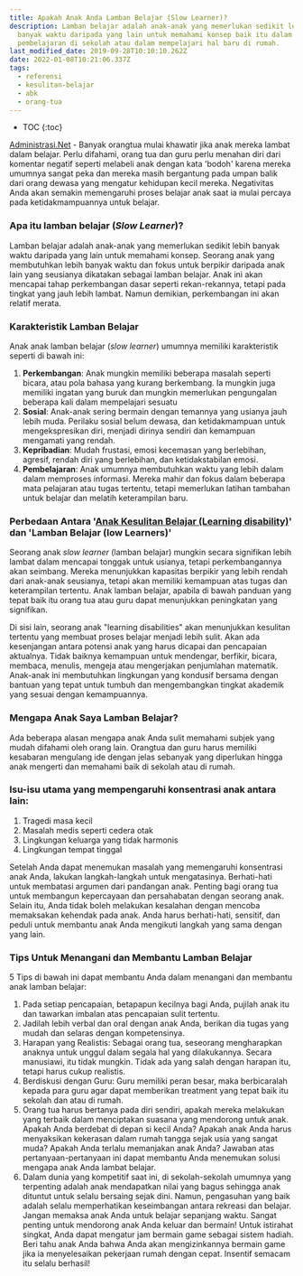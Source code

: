 ```yaml
---
title: Apakah Anak Anda Lamban Belajar (Slow Learner)?
description: Lamban belajar adalah anak-anak yang memerlukan sedikit lebih
  banyak waktu daripada yang lain untuk memahami konsep baik itu dalam mengikuti
  pembelajaran di sekolah atau dalam mempelajari hal baru di rumah.
last_modified_date: 2019-09-28T10:10:10.262Z
date: 2022-01-08T10:21:06.337Z
tags:
  - referensi
  - kesulitan-belajar
  - abk
  - orang-tua
---
```


* TOC
{:toc}


[Administrasi.Net](/ "Administrasi.Net") - Banyak orangtua mulai khawatir jika anak mereka lambat dalam belajar. Perlu difahami, orang tua dan guru perlu menahan diri dari komentar negatif seperti melabeli anak dengan kata 'bodoh' karena mereka umumnya sangat peka dan mereka masih bergantung pada umpan balik dari orang dewasa yang mengatur kehidupan kecil mereka. Negativitas Anda akan semakin memengaruhi proses belajar anak saat ia mulai percaya pada ketidakmampuannya untuk belajar.

### Apa itu lamban belajar (*Slow Learner*)?
Lamban belajar adalah anak-anak yang memerlukan sedikit lebih banyak waktu daripada yang lain untuk memahami konsep. Seorang anak yang membutuhkan lebih banyak waktu dan fokus untuk berpikir daripada anak lain yang seusianya dikatakan sebagai lamban belajar. Anak ini akan mencapai tahap perkembangan dasar seperti rekan-rekannya, tetapi pada tingkat yang jauh lebih lambat. Namun demikian, perkembangan ini akan relatif merata.

### Karakteristik Lamban Belajar
Anak anak lamban belajar (*slow learner*) umumnya memiliki karakteristik seperti di bawah ini:

1. **Perkembangan**: Anak mungkin memiliki beberapa masalah seperti bicara, atau pola bahasa yang kurang berkembang. Ia mungkin juga memiliki ingatan yang buruk dan mungkin memerlukan pengungalan beberapa kali dalam mempelajari sesuatu
2. **Sosial**: Anak-anak sering bermain dengan temannya yang usianya jauh lebih muda. Perilaku sosial belum dewasa, dan ketidakmampuan untuk mengekspresikan diri, menjadi dirinya sendiri dan kemampuan mengamati yang rendah.
3. **Kepribadian**: Mudah frustasi, emosi kecemasan yang berlebihan, agresif, rendah diri yang berlebihan, dan ketidakstabilan emosi.
4. **Pembelajaran**: Anak umumnya membutuhkan waktu yang lebih dalam dalam memproses informasi. Mereka mahir dan fokus dalam beberapa mata pelajaran atau tugas tertentu, tetapi memerlukan latihan tambahan untuk belajar dan melatih keterampilan baru.

### Perbedaan Antara '[Anak Kesulitan Belajar (Learning disability)](/teori/arti-kesulitan-belajar "Arti Kesulitan Belajar")' dan 'Lamban Belajar (low Learners)'

Seorang anak *slow learner* (lamban belajar) mungkin secara signifikan lebih lambat dalam mencapai tonggak untuk usianya, tetapi perkembangannya akan seimbang. Mereka menunjukkan kapasitas berpikir yang lebih rendah dari anak-anak seusianya, tetapi akan memiliki kemampuan atas tugas dan keterampilan tertentu. Anak lamban belajar, apabila di bawah panduan yang tepat baik itu orang tua atau guru dapat menunjukkan peningkatan yang signifikan. 

Di sisi lain, seorang anak "learning disabilities" akan menunjukkan kesulitan tertentu yang membuat proses belajar menjadi lebih sulit. Akan ada kesenjangan antara potensi anak yang harus dicapai dan pencapaian aktualnya. Tidak baiknya kemampuan untuk mendengar, berfikir, bicara, membaca, menulis, mengeja atau mengerjakan penjumlahan matematik. Anak-anak ini membutuhkan lingkungan yang kondusif bersama dengan bantuan yang tepat untuk tumbuh dan mengembangkan tingkat akademik yang sesuai dengan kemampuannya.

### Mengapa Anak Saya Lamban Belajar?
Ada beberapa alasan mengapa anak Anda sulit memahami subjek yang mudah difahami oleh orang lain. Orangtua dan guru harus memiliki kesabaran mengulang ide dengan jelas sebanyak yang diperlukan hingga anak mengerti dan memahami baik di sekolah atau di rumah.

### Isu-isu utama yang mempengaruhi konsentrasi anak antara lain:
1. Tragedi masa kecil
2. Masalah medis seperti cedera otak
3. Lingkungan keluarga yang tidak harmonis
4. Lingkungan tempat tinggal

Setelah Anda dapat menemukan masalah yang memengaruhi konsentrasi anak Anda, lakukan langkah-langkah untuk mengatasinya. Berhati-hati untuk membatasi argumen dari pandangan anak. Penting bagi orang tua untuk membangun kepercayaan dan persahabatan dengan seorang anak. Selain itu, Anda tidak boleh melakukan kesalahan dengan mencoba memaksakan kehendak pada anak. Anda harus berhati-hati, sensitif, dan peduli untuk membantu anak Anda mengikuti langkah yang sama dengan yang lain.

### Tips Untuk Menangani dan Membantu Lamban Belajar
5 Tips di bawah ini dapat membantu Anda dalam menangani dan membantu anak lamban belajar:

1. Pada setiap pencapaian, betapapun kecilnya bagi Anda, pujilah anak itu dan tawarkan imbalan atas pencapaian sulit tertentu.
2. Jadilah lebih verbal dan oral dengan anak Anda, berikan dia tugas yang mudah dan selaras dengan kompetensinya.
3. Harapan yang Realistis: Sebagai orang tua, seseorang mengharapkan anaknya untuk unggul dalam segala hal yang dilakukannya. Secara manusiawi, itu tidak mungkin. Tidak ada yang salah dengan harapan itu, tetapi harus cukup realistis.
4. Berdiskusi dengan Guru: Guru memiliki peran besar, maka berbicaralah kepada para guru agar dapat memberikan treatment yang tepat baik itu sekolah dan atau di rumah.
5. Orang tua harus bertanya pada diri sendiri, apakah mereka melakukan yang terbaik dalam menciptakan suasana yang mendorong untuk anak. Apakah Anda berdebat di depan si kecil Anda? Apakah anak  Anda harus menyaksikan kekerasan dalam rumah tangga sejak usia yang sangat muda? Apakah Anda terlalu memanjakan anak Anda? Jawaban atas pertanyaan-pertanyaan ini dapat membantu Anda menemukan solusi mengapa anak Anda lambat belajar.
6. Dalam dunia yang kompetitif saat ini, di sekolah-sekolah umumnya yang terpenting adalah anak mendapatkan nilai yang bagus sehingga anak dituntut untuk selalu bersaing sejak dini. Namun, pengasuhan yang baik adalah selalu memperhatikan keseimbangan antara rekreasi dan belajar. Jangan memaksa anak Anda untuk belajar sepanjang waktu. Sangat penting untuk mendorong anak Anda keluar dan bermain! Untuk istirahat singkat, Anda dapat mengatur jam bermain game sebagai sistem hadiah. Beri tahu anak Anda bahwa Anda akan mengizinkannya bermain game jika ia menyelesaikan pekerjaan rumah dengan cepat. Insentif semacam itu selalu berhasil!

